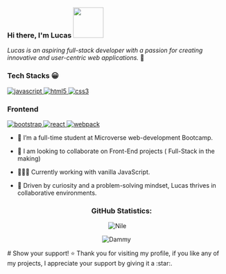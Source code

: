 ### Hi there, I'm Lucas <img src="https://media.giphy.com/media/26Fxy3Iz1ari8oytO/giphy.gif" width="70"></h2>

<p><em>Lucas is an aspiring full-stack developer with a passion for creating innovative and user-centric web applications.</em> 🎉 </p>

<div align="right">
  

  </div>
  
  ### Tech Stacks 😀

<p>
  <a href="https://developer.mozilla.org/en-US/docs/Web/JavaScript" target="_blank"> 
    <img src="https://img.shields.io/badge/Javascript-F7DF1E.svg?style=for-the-badge&logo=javascript&logoColor=black"
      alt="javascript"/> 
  </a>
  <a href="https://www.w3.org/html/" target="_blank"> 
    <img src="https://img.shields.io/badge/html-E34F26.svg?style=for-the-badge&logo=html5&logoColor=white"
      alt="html5"/> 
  </a>
  <a href="https://www.w3schools.com/css/" target="_blank">
    <img src="https://img.shields.io/badge/css-1572B6.svg?style=for-the-badge&logo=css3&logoColor=white"
      alt="css3"/>
  </a>
</p>

<h3>Frontend</h3>
<p>
      <a href="https://getbootstrap.com" target="_blank">
    <img src="https://img.shields.io/badge/bootstrap-7952B3.svg?style=for-the-badge&logo=bootstrap&logoColor=white"
      alt="bootstrap"/>
  </a>
  <a href="https://reactjs.org/" target="_blank"> 
    <img src="https://img.shields.io/badge/reactjs-61DAFB.svg?style=for-the-badge&logo=react&logoColor=black"
      alt="react"/> 
  </a>
  <a href="https://webpack.js.org" target="_blank">
    <img src="https://img.shields.io/badge/webpack-8DD6F9.svg?style=for-the-badge&logo=webpack&logoColor=black"
      alt="webpack"/>
  </a>
</p>
<p>

 
- 🔭 I’m a full-time student at Microverse web-development Bootcamp.
- 🌱 I am looking to collaborate on Front-End projects ( Full-Stack in the making)
- 👩🏽‍💻 Currently working with vanilla JavaScript. 
- 🎨 Driven by curiosity and a problem-solving mindset, Lucas thrives in collaborative environments.


  <h3 align="center">GitHub Statistics:</h3>

<p align="center">&nbsp;<img src="https://github-readme-stats.vercel.app/api?username=Godedict&show_icons=true&theme=vue&locale=en" alt="Nile" /></p>

<p align="center"><img src="https://github-readme-streak-stats.herokuapp.com/?user=Godedict&theme=vue-dark" alt="Dammy" /></p>
# Show your support! ⭐
  Thank you for visiting my profile, if you like any of my projects, I appreciate your support by giving it a :star:.
<!--
